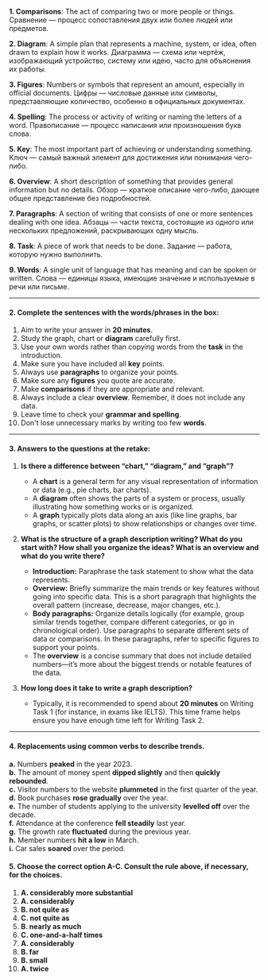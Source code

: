 **1. Comparisons**: The act of comparing two or more people or things. Сравнение — процесс сопоставления двух или более людей или предметов.

**2. Diagram**: A simple plan that represents a machine, system, or idea, often drawn to explain how it works. Диаграмма — схема или чертёж, изображающий устройство, систему или идею, часто для объяснения их работы.

**3. Figures**: Numbers or symbols that represent an amount, especially in official documents. Цифры — числовые данные или символы, представляющие количество, особенно в официальных документах.

**4. Spelling**: The process or activity of writing or naming the letters of a word. Правописание — процесс написания или произношения букв слова.

**5. Key**: The most important part of achieving or understanding something. Ключ — самый важный элемент для достижения или понимания чего-либо.

**6. Overview**: A short description of something that provides general information but no details. Обзор — краткое описание чего-либо, дающее общее представление без подробностей.

**7. Paragraphs**: A section of writing that consists of one or more sentences dealing with one idea. Абзацы — части текста, состоящие из одного или нескольких предложений, раскрывающих одну мысль.

**8. Task**: A piece of work that needs to be done. Задание — работа, которую нужно выполнить.

**9. Words**: A single unit of language that has meaning and can be spoken or written. Слова — единицы языка, имеющие значение и используемые в речи или письме.

---

#### 2. Complete the sentences with the words/phrases in the box:

1. Aim to write your answer in **20 minutes**.  
1. Study the graph, chart or **diagram** carefully first.  
1. Use your own words rather than copying words from the **task** in the introduction.  
1. Make sure you have included all **key** points.  
1. Always use **paragraphs** to organize your points.  
1. Make sure any **figures** you quote are accurate.  
1. Make **comparisons** if they are appropriate and relevant.  
1. Always include a clear **overview**. Remember, it does not include any data.  
1. Leave time to check your **grammar and spelling**.  
1. Don't lose unnecessary marks by writing too few **words**.

---

#### 3. Answers to the questions at the retake:

1. **Is there a difference between “chart,” “diagram,” and “graph”?**  
   - A **chart** is a general term for any visual representation of information or data (e.g., pie charts, bar charts).  
   - A **diagram** often shows the parts of a system or process, usually illustrating how something works or is organized.  
   - A **graph** typically plots data along an axis (like line graphs, bar graphs, or scatter plots) to show relationships or changes over time.

2. **What is the structure of a graph description writing? What do you start with? How shall you organize the ideas? What is an overview and what do you write there?**  
   - **Introduction:** Paraphrase the task statement to show what the data represents.  
   - **Overview:** Briefly summarize the main trends or key features without going into specific data. This is a short paragraph that highlights the overall pattern (increase, decrease, major changes, etc.).  
   - **Body paragraphs:** Organize details logically (for example, group similar trends together, compare different categories, or go in chronological order). Use paragraphs to separate different sets of data or comparisons. In these paragraphs, refer to specific figures to support your points.  
   - The **overview** is a concise summary that does not include detailed numbers—it’s more about the biggest trends or notable features of the data.

3. **How long does it take to write a graph description?**  
   - Typically, it is recommended to spend about **20 minutes** on Writing Task 1 (for instance, in exams like IELTS). This time frame helps ensure you have enough time left for Writing Task 2.

---

#### 4. Replacements using common verbs to describe trends.

**a.** Numbers **peaked** in the year 2023.  
**b.** The amount of money spent **dipped slightly** and then **quickly rebounded**.  
**c.** Visitor numbers to the website **plummeted** in the first quarter of the year.  
**d.** Book purchases **rose gradually** over the year.  
**e.** The number of students applying to the university **levelled off** over the decade.  
**f.** Attendance at the conference **fell steadily** last year.  
**g.** The growth rate **fluctuated** during the previous year.  
**h.** Member numbers **hit a low** in March.  
**i.** Car sales **soared** over the period.


#### 5. Choose the correct option A-C. Consult the rule above, if necessary, for the choices.

1. **A. considerably more substantial**  
2. **A. considerably**  
3. **B. not quite as**  
4. **C. not quite as**  
5. **B. nearly as much**  
6. **C. one-and-a-half times**  
7. **A. considerably**  
8. **B. far**  
9. **B. small**  
10. **A. twice**  